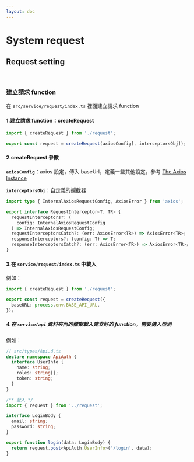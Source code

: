 ```yaml
---
layout: doc
---
```


# System request

## Request setting

<br />

### 建立請求 function

在 `src/service/request/index.ts` 裡面建立請求 function

#### 1.建立請求 function：createRequest

```ts
import { createRequest } from './request';

export const request = createRequest(axiosConfig[, interceptorsObj]);
```

#### 2.createRequest 參數

**`axiosConfig`**：axios 設定，傳入 baseUrl，定義一些其他設定，參考 [The Axios Instance](https://axios-http.com/docs/instance)

**`interceptorsObj`**：自定義的攔截器

```ts
import type { InternalAxiosRequestConfig, AxiosError } from 'axios';

export interface RequestInterceptor<T, TR> {
  requestInterceptors?: (
    config: InternalAxiosRequestConfig
  ) => InternalAxiosRequestConfig;
  requestInterceptorsCatch?: (err: AxiosError<TR>) => AxiosError<TR>;
  responseInterceptors?: (config: T) => T;
  responseInterceptorsCatch?: (err: AxiosError<TR>) => AxiosError<TR>;
}
```

#### 3.在 `service/request/index.ts` 中載入

例如：

```typescript
import { createRequest } from './request';

export const request = createRequest({
  baseURL: process.env.BASE_API_URL,
});
```

##### 4.在 `service/api` 資料夾內的檔案載入建立好的 function，需要傳入型別

例如：

```ts
// src/types/Api.d.ts
declare namespace ApiAuth {
  interface UserInfo {
    name: string;
    roles: string[];
    token: string;
  }
}
```

```typescript
/** 登入 */
import { request } from '../request';

interface LoginBody {
  email: string;
  password: string;
}

export function login(data: LoginBody) {
  return request.post<ApiAuth.UserInfo>('/login', data);
}
```
